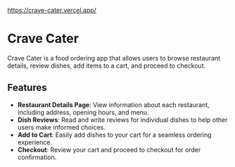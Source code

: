 https://crave-cater.vercel.app/

# Crave Cater

Crave Cater is a food ordering app that allows users to browse restaurant details, review dishes, add items to a cart, and proceed to checkout.

## Features

- **Restaurant Details Page**: View information about each restaurant, including address, opening hours, and menu.
- **Dish Reviews**: Read and write reviews for individual dishes to help other users make informed choices.
- **Add to Cart**: Easily add dishes to your cart for a seamless ordering experience.
- **Checkout**: Review your cart and proceed to checkout for order confirmation.
